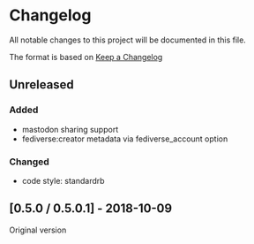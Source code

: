 # Changelog

All notable changes to this project will be documented in this file.

The format is based on [Keep a Changelog](https://keepachangelog.com/en/1.1.0/)

## Unreleased

### Added

- mastodon sharing support
- fediverse:creator metadata via fediverse_account option

### Changed

- code style: standardrb

## [0.5.0 / 0.5.0.1] - 2018-10-09

Original version
